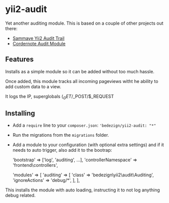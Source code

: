# yii2-audit


Yet another auditing module.
This is based on a couple of other projects out there:
 
 * [Sammaye Yii2 Audit Trail](https://github.com/Sammaye/yii2-audittrail)
 * [Cordernote Audit Module](https://github.com/cornernote/yii-audit-module)


## Features
Installs as a simple module so it can be added without too much hassle.

Once added, this module tracks all incoming pageviews witht he ability to add custom data to a view.

It logs the IP, superglobals ($_GET/$_POST/$_REQUEST


## Installing

* Add a `require` line to your `composer.json`: `'bedezign/yii2-audit: "*"`
* Run the migrations from the `migrations` folder.
* Add a module to your configuration (with optional extra settings) and if it needs to auto trigger, also add it to the bootrap:

    'bootstrap' => ['log', 'auditing', ...],
    'controllerNamespace' => 'frontend\controllers',

    'modules' => [
        'auditing' => [
            'class'             => 'bedezign\yii2\audit\Auditing',
            'ignoreActions'     => 'debug/*',
        ],
    ],
 
This installs the module with auto loading, instructing it to not log anything debug related.


